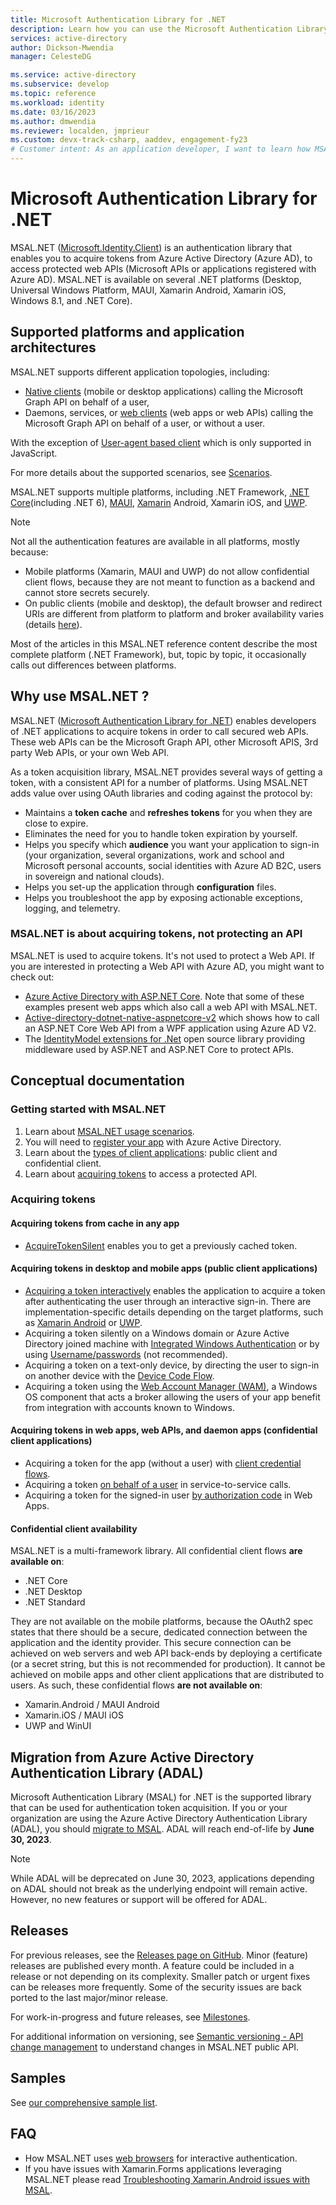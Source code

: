 ```yaml
---
title: Microsoft Authentication Library for .NET
description: Learn how you can use the Microsoft Authentication Library for .NET (MSAL.NET) to acquire tokens from the Microsoft identity platform and access protected web APIs. 
services: active-directory
author: Dickson-Mwendia
manager: CelesteDG

ms.service: active-directory
ms.subservice: develop
ms.topic: reference
ms.workload: identity
ms.date: 03/16/2023
ms.author: dmwendia
ms.reviewer: localden, jmprieur
ms.custom: devx-track-csharp, aaddev, engagement-fy23
# Customer intent: As an application developer, I want to learn how MSAL.NET can help me acquire tokens from the Microsoft identity platform and access protected web APIs. 
---
```


# Microsoft Authentication Library for .NET

MSAL.NET ([Microsoft.Identity.Client](https://www.nuget.org/packages/Microsoft.Identity.Client)) is an authentication library that enables you to acquire tokens from Azure Active Directory (Azure AD), to access protected web APIs (Microsoft APIs or applications registered with Azure AD). MSAL.NET is available on several .NET platforms (Desktop, Universal Windows Platform, MAUI, Xamarin Android, Xamarin iOS, Windows 8.1, and .NET Core).

## Supported platforms and application architectures

MSAL.NET supports different application topologies, including:

- [Native clients](/azure/active-directory/develop/active-directory-dev-glossary#native-client)  (mobile or desktop applications) calling the Microsoft Graph API on behalf of a user,
- Daemons, services, or [web clients](/azure/active-directory/develop/active-directory-dev-glossary#web-client) (web apps or web APIs) calling the Microsoft Graph API on behalf of a user, or without a user.

With the exception of [User-agent based client](/azure/active-directory/develop/active-directory-dev-glossary#user-agent-based-client) which is only supported in JavaScript.

For more details about the supported scenarios, see [Scenarios](./getting-started/scenarios.md).

MSAL.NET supports multiple platforms, including .NET Framework, [.NET Core](https://www.microsoft.com/net/learn/get-started/windows)(including .NET 6), [MAUI](https://dotnet.microsoft.com/apps/maui), [Xamarin](https://www.xamarin.com/) Android, Xamarin iOS, and [UWP](/windows/uwp/get-started/universal-application-platform-guide).

  > [!NOTE]
  > Not all the authentication features are available in all platforms, mostly because:
  >
  >- Mobile platforms (Xamarin, MAUI and UWP) do not allow confidential client flows, because they are not meant to function as a backend and cannot store secrets securely.
  >- On public clients (mobile and desktop), the default browser and redirect URIs are different from platform to platform and broker availability varies (details [here](https://github.com/AzureAD/microsoft-authentication-library-for-dotnet/wiki/MSAL.NET-uses-web-browser#at-a-glance)).

  Most of the articles in this MSAL.NET reference content describe the most complete platform (.NET Framework), but, topic by topic, it occasionally calls out differences between platforms.

## Why use MSAL.NET ?

MSAL.NET ([Microsoft Authentication Library for .NET](https://github.com/AzureAD/microsoft-authentication-library-for-dotnet)) enables developers of .NET applications to acquire tokens in order to call secured web APIs. These web APIs can be the Microsoft Graph API, other Microsoft APIS, 3rd party Web APIs, or your own Web API.

As a token acquisition library, MSAL.NET provides several ways of getting a token, with a consistent API for a number of platforms. Using MSAL.NET adds value over using OAuth libraries and coding against the protocol by:

- Maintains a **token cache** and **refreshes tokens** for you when they are close to expire.
- Eliminates the need for you to handle token expiration by yourself.
- Helps you specify which **audience** you want your application to sign-in (your organization, several organizations, work and school and Microsoft personal accounts, social identities with Azure AD B2C, users in sovereign and national clouds).
- Helps you set-up the application through **configuration** files.
- Helps you troubleshoot the app by exposing actionable exceptions, logging, and telemetry.

### MSAL.NET is about acquiring tokens, not protecting an API

MSAL.NET is used to acquire tokens. It's not used to protect a Web API. If you are interested in protecting a Web API with Azure AD, you might want to check out:

- [Azure Active Directory with ASP.NET Core](/aspnet/core/security/authentication/azure-active-directory/). Note that some of these examples present web apps which also call a web API with MSAL.NET.
- [Active-directory-dotnet-native-aspnetcore-v2](https://github.com/azure-samples/active-directory-dotnet-native-aspnetcore-v2) which shows how to call an ASP.NET Core Web API from a WPF application using Azure AD V2.
- The [IdentityModel extensions for .Net](https://github.com/AzureAD/azure-activedirectory-identitymodel-extensions-for-dotnet) open source library providing middleware used by ASP.NET and ASP.NET Core to protect APIs.

## Conceptual documentation

### Getting started with MSAL.NET

1. Learn about [MSAL.NET usage scenarios](./getting-started/scenarios.md).
1. You will need to [register your app](/azure/active-directory/develop/quickstart-register-app) with Azure Active Directory.
1. Learn about the [types of client applications](/azure/active-directory/develop/msal-client-applications): public client and confidential client.
1. Learn about [acquiring tokens](acquiring-tokens/overview.md) to access a protected API.

### Acquiring tokens

#### Acquiring tokens from cache in any app

- [AcquireTokenSilent](acquiring-tokens/acquiretokensilentasync-api.md) enables you to get a previously cached token.

#### Acquiring tokens in desktop and mobile apps (public client applications)

- [Acquiring a token interactively](acquiring-tokens/desktop-mobile/acquiring-tokens-interactively.md) enables the application to acquire a token after authenticating the user through an interactive sign-in. There are implementation-specific details depending on the target platforms, such as [Xamarin Android](acquiring-tokens/desktop-mobile/xamarin.md) or [UWP](acquiring-tokens/desktop-mobile/uwp.md).
- Acquiring a token silently on a Windows domain or Azure Active Directory joined machine with [Integrated Windows Authentication](./acquiring-tokens/desktop-mobile/integrated-windows-authentication.md) or by using [Username/passwords](./acquiring-tokens/desktop-mobile/username-password-authentication.md) (not recommended).
- Acquiring a token on a text-only device, by directing the user to sign-in on another device with the [Device Code Flow](./acquiring-tokens/desktop-mobile/device-code-flow.md).
- Acquiring a token using the [Web Account Manager (WAM)](./acquiring-tokens/desktop-mobile/wam.md), a Windows OS component that acts a broker allowing the users of your app benefit from integration with accounts known to Windows.

#### Acquiring tokens in web apps, web APIs, and daemon apps (confidential client applications)

- Acquiring a token for the app (without a user) with [client credential flows](acquiring-tokens/web-apps-apis/client-credential-flows.md).
- Acquiring a token [on behalf of a user](acquiring-tokens/web-apps-apis/on-behalf-of-flow.md) in service-to-service calls.
- Acquiring a token for the signed-in user [by authorization code](acquiring-tokens/web-apps-apis/authorization-codes.md) in Web Apps.

#### Confidential client availability

MSAL.NET is a multi-framework library. All confidential client flows **are available on**:

- .NET Core
- .NET Desktop
- .NET Standard

They are not available on the mobile platforms, because the OAuth2 spec states that there should be a secure, dedicated connection between the application and the identity provider. This secure connection can be achieved on web servers and web API back-ends by deploying a certificate (or a secret string, but this is not recommended for production). It cannot be achieved on mobile apps and other client applications that are distributed to users. As such, these confidential flows **are not available on**:

- Xamarin.Android / MAUI Android
- Xamarin.iOS / MAUI iOS
- UWP and WinUI

## Migration from Azure Active Directory Authentication Library (ADAL)

Microsoft Authentication Library (MSAL) for .NET is the supported library that can be used for authentication token acquisition. If you or your organization are using the Azure Active Directory Authentication Library (ADAL), you should [migrate to MSAL](/azure/active-directory/develop/msal-migration). ADAL will reach end-of-life by **June 30, 2023**.

> [!NOTE]
> While ADAL will be deprecated on June 30, 2023, applications depending on ADAL should not break as the underlying endpoint will remain active. However, no new features or support will be offered for ADAL.

## Releases

For previous releases, see the [Releases page on GitHub](https://github.com/AzureAD/microsoft-authentication-library-for-dotnet/releases). Minor (feature) releases are published every month. A feature could be included in a release or not depending on its complexity. Smaller patch or urgent fixes can be releases more frequently. Some of the security issues are back ported to the last major/minor release.

For work-in-progress and future releases, see [Milestones](https://github.com/AzureAD/microsoft-authentication-library-for-dotnet/milestones).

For additional information on versioning, see [Semantic versioning - API change management](resources/semantic-versioning-api-change-management.md) to understand changes in MSAL.NET public API.

## Samples

See [our comprehensive sample list](/azure/active-directory/develop/active-directory-v2-code-samples).

## FAQ

- How MSAL.NET uses [web browsers](/azure/active-directory/develop/msal-net-web-browsers) for interactive authentication.
- If you have issues with Xamarin.Forms applications leveraging MSAL.NET please read [Troubleshooting Xamarin.Android issues with MSAL](/azure/active-directory/develop/msal-net-xamarin-android-considerations).

